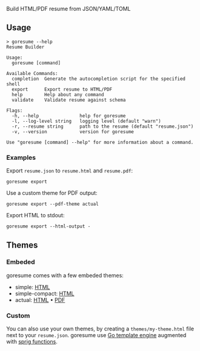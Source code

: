 Build HTML/PDF resume from JSON/YAML/TOML

## Usage

```
> goresume --help
Resume Builder

Usage:
  goresume [command]

Available Commands:
  completion  Generate the autocompletion script for the specified shell
  export      Export resume to HTML/PDF
  help        Help about any command
  validate    Validate resume against schema

Flags:
  -h, --help               help for goresume
  -l, --log-level string   logging level (default "warn")
  -r, --resume string      path to the resume (default "resume.json")
  -v, --version            version for goresume

Use "goresume [command] --help" for more information about a command.
```

### Examples

Export `resume.json` to `resume.html` and `resume.pdf`:

```
goresume export
```

Use a custom theme for PDF output:

```
goresume export --pdf-theme actual
```

Export HTML to stdout:

```
goresume export --html-output -
```

## Themes

### Embeded

goresume comes with a few embeded themes:

* simple: [HTML](https://nikaro.github.io/goresume/simple.html)
* simple-compact: [HTML](https://nikaro.github.io/goresume/simple-compact.html)
* actual: [HTML](https://nikaro.github.io/goresume/actual.html) •
  [PDF](https://nikaro.github.io/goresume/actual.pdf)

### Custom

You can also use your own themes, by creating a `themes/my-theme.html` file
next to your `resume.json`. goresume use [Go template engine](https://pkg.go.dev/text/template)
augmented with [sprig functions](http://masterminds.github.io/sprig/).
